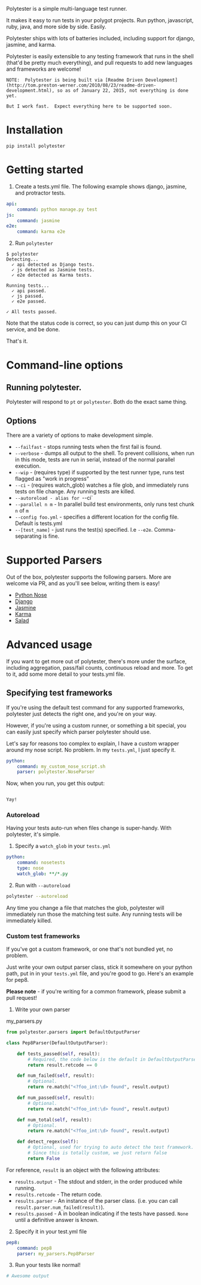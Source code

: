 Polytester is a simple multi-language test runner.

It makes it easy to run tests in your polygot projects.  Run python, javascript, ruby, java, and more side by side. Easily.

Polytester ships with lots of batteries included, including support for django, jasmine, and karma.

Polytester is easily extensible to any testing framework that runs in the shell (that'd be pretty much everything), and pull requests to add new languages and frameworks are welcome!


```
NOTE:  Polytester is being built via [Readme Driven Development](http://tom.preston-werner.com/2010/08/23/readme-driven-development.html), so as of January 22, 2015, not everything is done yet.

But I work fast.  Expect everything here to be supported soon.
```


# Installation

```
pip install polytester
```

# Getting started

1. Create a tests.yml file. The following example shows django, jasmine, and protractor tests.

```yml
api:
    command: python manage.py test
js:
    command: jasmine
e2e:
    command: karma e2e
```
2. Run `polytester`

```
$ polytester
Detecting...
  ✓ api detected as Django tests.
  ✓ js detected as Jasmine tests.
  ✓ e2e detected as Karma tests.

Running tests...
  ✓ api passed.
  ✓ js passed.
  ✓ e2e passed.

✓ All tests passed.

```

Note that the status code is correct, so you can just dump this on your CI service, and be done.

That's it.

# Command-line options

## Running polytester.

Polytester will respond to `pt` or `polytester`.  Both do the exact same thing.

## Options

There are a variety of options to make development simple.

- `--failfast` - stops running tests when the first fail is found.
- `--verbose` - dumps all output to the shell.  To prevent collisions, when run in this mode, tests are run in serial, instead of the normal parallel execution.
- `--wip` - (requires type) if supported by the test runner type, runs test flagged as "work in progress"
- `--ci` - (requires watch_glob) watches a file glob, and immediately runs tests on file change. Any running tests are killed.
- `--autoreload - alias for `--ci`
- `--parallel n m` - In parallel build test environments, only runs test chunk `n` of `m`
- `--config foo.yml` - specifies a different location for the config file.  Default is tests.yml
- `--[test_name]` - just runs the test(s) specified. I.e `--e2e`.  Comma-separating is fine.

# Supported Parsers

Out of the box, polytester supports the following parsers.  More are welcome via PR, and as you'll see below, writing them is easy!

- [Python Nose](https://nose.readthedocs.org/en/latest/)
- [Django](https://www.djangoproject.com/)
- [Jasmine](http://jasmine.github.io/)
- [Karma](http://karma-runner.github.io/)
- [Salad](https://github.com/salad/salad)

# Advanced usage

If you want to get more out of polytester, there's more under the surface, including aggregation, pass/fail counts, continuous reload and more.  To get to it, add some more detail to your tests.yml file.


## Specifying test frameworks

If you're using the default test command for any supported frameworks, polytester just detects the right one, and you're on your way.

However, if you're using a custom runner, or something a bit special, you can easily just specify which parser polytester should use.

Let's say for reasons too complex to explain, I have a custom wrapper around my nose script. No problem.  In my `tests.yml`, I just specify it.


```yml
python: 
    command: my_custom_nose_script.sh
    parser: polytester.NoseParser
```

Now, when you run, you get this output:

```bash

Yay!
```

### Autoreload

Having your tests auto-run when files change is super-handy.  With polytester, it's simple.

1. Specify a `watch_glob` in your `tests.yml`

```yml
python: 
    command: nosetests
    type: nose
    watch_glob: **/*.py
```

2. Run with `--autoreload`

```bash
polytester --autoreload
```

Any time you change a file that matches the glob, polytester will immediately run those the matching test suite.  Any running tests will be immediately killed.


### Custom test frameworks

If you've got a custom framework, or one that's not bundled yet, no problem. 

Just write your own output parser class, stick it somewhere on your python path, put in in your `tests.yml` file, and you're good to go.  Here's an example for pep8.

**Please note** - if you're writing for a common framework, please submit a pull request!


1. Write your own parser


my_parsers.py
```python
from polytester.parsers import DefaultOutputParser

class Pep8Parser(DefaultOutputParser):

    def tests_passed(self, result):
        # Required, the code below is the default in DefaultOutputParser
        return result.retcode == 0

    def num_failed(self, result):
        # Optional.
        return re.match("<?foo_int:\d> found", result.output)

    def num_passed(self, result):
        # Optional.
        return re.match("<?foo_int:\d> found", result.output)

    def num_total(self, result):
        # Optional.
        return re.match("<?foo_int:\d> found", result.output)

    def detect_regex(self):
        # Optional, used for trying to auto detect the test framework.
        # Since this is totally custom, we just return false
        return False
```

For reference, `result` is an object with the following attributes:

- `results.output` - The stdout and stderr, in the order produced while running.
- `results.retcode` - The return code.
- `results.parser` - An instance of the parser class. (i.e. you can call `result.parser.num_failed(result)`).
- `results.passed` - A in boolean indicating if the tests have passed. `None` until a definitive answer is known.


2. Specify it in your test.yml file
```yml
pep8: 
    command: pep8
    parser: my_parsers.Pep8Parser
```

3. Run your tests like normal!

```bash
# Awesome output
```
